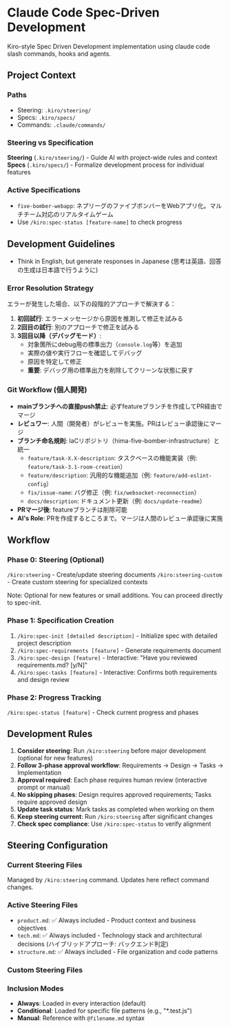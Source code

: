 # Claude Code Spec-Driven Development

Kiro-style Spec Driven Development implementation using claude code slash commands, hooks and agents.

## Project Context

### Paths
- Steering: `.kiro/steering/`
- Specs: `.kiro/specs/`
- Commands: `.claude/commands/`

### Steering vs Specification

**Steering** (`.kiro/steering/`) - Guide AI with project-wide rules and context
**Specs** (`.kiro/specs/`) - Formalize development process for individual features

### Active Specifications
- `five-bomber-webapp`: ネプリーグのファイブボンバーをWebアプリ化。マルチチーム対応のリアルタイムゲーム
- Use `/kiro:spec-status [feature-name]` to check progress

## Development Guidelines
- Think in English, but generate responses in Japanese (思考は英語、回答の生成は日本語で行うように)

### Error Resolution Strategy
エラーが発生した場合、以下の段階的アプローチで解決する：

1. **初回試行**: エラーメッセージから原因を推測して修正を試みる
2. **2回目の試行**: 別のアプローチで修正を試みる
3. **3回目以降（デバッグモード）**:
   - 対象箇所にdebug用の標準出力（`console.log`等）を追加
   - 実際の値や実行フローを確認してデバッグ
   - 原因を特定して修正
   - **重要**: デバッグ用の標準出力を削除してクリーンな状態に戻す

### Git Workflow (個人開発)
- **mainブランチへの直接push禁止**: 必ずfeatureブランチを作成してPR経由でマージ
- **レビュワー**: 人間（開発者）がレビューを実施。PRはレビュー承認後にマージ
- **ブランチ命名規則**: IaCリポジトリ（hima-five-bomber-infrastructure）と統一
  - `feature/task-X.X-description`: タスクベースの機能実装（例: `feature/task-3.1-room-creation`）
  - `feature/description`: 汎用的な機能追加（例: `feature/add-eslint-config`）
  - `fix/issue-name`: バグ修正（例: `fix/websocket-reconnection`）
  - `docs/description`: ドキュメント更新（例: `docs/update-readme`）
- **PRマージ後**: featureブランチは削除可能
- **AI's Role**: PRを作成するところまで。マージは人間のレビュー承認後に実施

## Workflow

### Phase 0: Steering (Optional)
`/kiro:steering` - Create/update steering documents
`/kiro:steering-custom` - Create custom steering for specialized contexts

Note: Optional for new features or small additions. You can proceed directly to spec-init.

### Phase 1: Specification Creation
1. `/kiro:spec-init [detailed description]` - Initialize spec with detailed project description
2. `/kiro:spec-requirements [feature]` - Generate requirements document
3. `/kiro:spec-design [feature]` - Interactive: "Have you reviewed requirements.md? [y/N]"
4. `/kiro:spec-tasks [feature]` - Interactive: Confirms both requirements and design review

### Phase 2: Progress Tracking
`/kiro:spec-status [feature]` - Check current progress and phases

## Development Rules
1. **Consider steering**: Run `/kiro:steering` before major development (optional for new features)
2. **Follow 3-phase approval workflow**: Requirements → Design → Tasks → Implementation
3. **Approval required**: Each phase requires human review (interactive prompt or manual)
4. **No skipping phases**: Design requires approved requirements; Tasks require approved design
5. **Update task status**: Mark tasks as completed when working on them
6. **Keep steering current**: Run `/kiro:steering` after significant changes
7. **Check spec compliance**: Use `/kiro:spec-status` to verify alignment

## Steering Configuration

### Current Steering Files
Managed by `/kiro:steering` command. Updates here reflect command changes.

### Active Steering Files
- `product.md`: ✅ Always included - Product context and business objectives
- `tech.md`: ✅ Always included - Technology stack and architectural decisions (ハイブリッドアプローチ: バックエンド判定)
- `structure.md`: ✅ Always included - File organization and code patterns

### Custom Steering Files
<!-- Added by /kiro:steering-custom command -->
<!-- Format:
- `filename.md`: Mode - Pattern(s) - Description
  Mode: Always|Conditional|Manual
  Pattern: File patterns for Conditional mode
-->

### Inclusion Modes
- **Always**: Loaded in every interaction (default)
- **Conditional**: Loaded for specific file patterns (e.g., "*.test.js")
- **Manual**: Reference with `@filename.md` syntax

